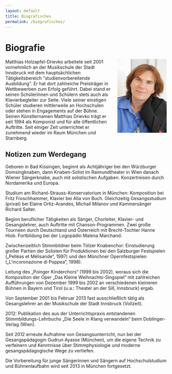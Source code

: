 ```yaml
---
layout: default
title: Biografisches
permalink: /biografisches/
---
```


Biografie
=========

<a href="/assets/matthias-gross.jpg"><img style="float:right; margin-left: 1em;" src="/assets/matthias.jpg"></a>
Matthias Holzapfel-Drievko arbeitete seit 2001 vornehmlich an der Musikschule der Stadt Innsbruck mit dem hauptsächlichen Tätigkeitsbereich "studienvorbereitende Ausbildung". Er hat dort zahlreiche Preisträger in Wettbewerben zum Erfolg geführt. Dabei stand er seinen Schülerinnen und Schülern stets auch als Klavierbegleiter zur Seite. Viele seiner einstigen Schüler studieren mittlerweile an Hochschulen oder stehen in Engagements auf der Bühne. Seinen Künstlernamen Matthias Drievko trägt er seit 1994 als Komponist und für alle öffentlichen Auftritte. Seit einiger Zeit unterrichtet er zunehmend wieder im Raum München und Starnberg.



Notizen zum Werdegang
---------------------

Geboren in Bad Kissingen, beginnt als Achtjähriger bei den Würzburger Domsingknaben, dann Knaben-Solist im Raimundtheater in Wien danach Wiener Sängerknabe, auch mit solistischen Aufgaben. Konzertreisen durch Nordamerika und Europa.

Studium am Richard-Strauss-Konservatorium in München: Komposition bei Fritz Froschhammer, Klavier bei Alla von Buch. Gleichzeitig Gesangsstudium (privat) bei Elaine Ortiz-Arandes, Michail Milanov und Kammersänger Richard Salter.

Beginn beruflicher Tätigkeiten als Sänger, Chorleiter, Klavier- und Gesangslehrer, auch Auftritte mit Chanson-Programmen. Zwei große Tourneen durch Deutschland und Österreich mit Brecht-Tochter Hanne Hiob. Fortbildung bei der Logopädin Malena Marchand. 

Zwischenzeitlich Stimmbildner beim Tölzer Knabenchor: Einstudierung großer Partien der Solisten für Produktionen bei den Salzburger Festspielen („Pelléas et Mélisande“, 1997) und den Münchner Opernfestspielen („L’incoronazione di Poppea“, 1998).

Leitung des „Poinger Kinderchors“ (1999 bis 2002), woraus sich die Komposition der Oper „Das Kleine Weihnachts-Singspiel“ mit zahlreichen Aufführungen von Dezember 1999 bis 2002 an verschiedenen kleineren Bühnen in Bayern und Tirol (u.a.: Theater an der Sill, Innsbruck) ergab.

Von September 2001 bis Februar 2013 fast ausschließlich tätig als Gesangslehrer an der Musikschule der Stadt Innsbruck (Vollzeit). 

2012: Publikation des aus der Unterrichtspraxis entstandenen Stimmbildungs-Lehrbuchs „Die Seele in Klang verwandeln“ beim Doblinger-Verlag (Wien). 

Seit 2012 erneute Aufnahme von Gesangsunterricht, nun bei der Gesangspädagogin Gudrun Ayasse (München), um die eigene Technik zu verfeinern und Kenntnisse über Stimmphysiologie und moderne gesangspädagogische Wege zu vertiefen.

Die Vorbereitung für junge Sängerinnen und Sängern auf Hochschulstudium und Bühnenlaufbahn wird seit 2013 in München fortgesetzt.


[Gudrun Ayasse]: http://www.gudrun-ayasse.de/

